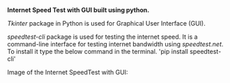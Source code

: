**Internet Speed Test with GUI built using python.**

*Tkinter* package in Python is used for Graphical User Interface (GUI).

*speedtest-cli* package is used for testing the internet speed. It is a command-line interface for testing internet bandwidth using *speedtest.net*.
To install it type the below command in the terminal.
'pip install speedtest-cli'

Image of the Internet SpeedTest with  GUI:
